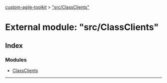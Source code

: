 [custom-agile-toolkit](../README.md) > ["src/ClassClients"](../modules/_src_classclients_.md)

# External module: "src/ClassClients"

## Index

### Modules

* [ClassClients](_src_classclients_.classclients.md)

---

